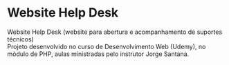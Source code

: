 # Website Help Desk
Website Help Desk (website para abertura e acompanhamento de suportes técnicos) <br/>
Projeto desenvolvido no curso de Desenvolvimento Web (Udemy), no módulo de PHP, aulas ministradas pelo instrutor Jorge Santana.
